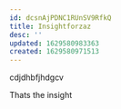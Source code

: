 ```yaml
---
id: dcsnAjPDNC1RUnSV9RfkQ
title: Insightforzaz
desc: ''
updated: 1629580983363
created: 1629580971513
---
```


cdjdhbfjhdgcv

Thats the insight
